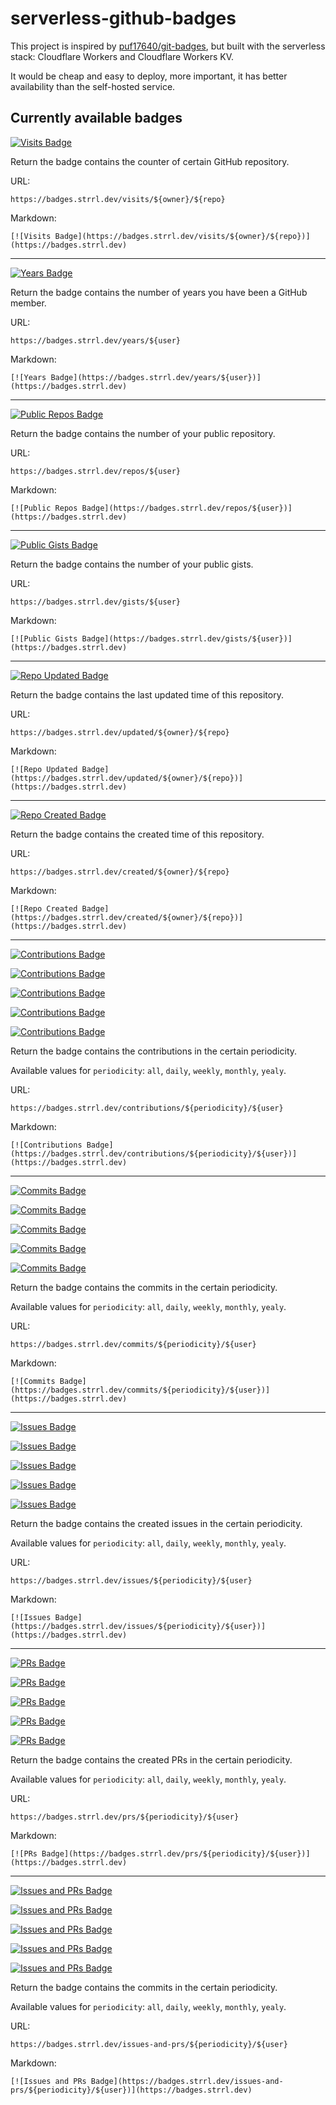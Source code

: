 # serverless-github-badges

This project is inspired by [puf17640/git-badges](https://github.com/puf17640/git-badges), but built with the serverless stack: Cloudflare Workers and Cloudflare Workers KV.

It would be cheap and easy to deploy, more important, it has better availability than the self-hosted service.

## Currently available badges

[![Visits Badge](https://badges.strrl.dev/visits/STRRL/serverless-github-badges)](https://badges.strrl.dev)

Return the badge contains the counter of certain GitHub repository.

URL:

```text
https://badges.strrl.dev/visits/${owner}/${repo}
```

Markdown:

```text
[![Visits Badge](https://badges.strrl.dev/visits/${owner}/${repo})](https://badges.strrl.dev)
```

---

[![Years Badge](https://badges.strrl.dev/years/STRRL)](https://badges.strrl.dev)

Return the badge contains the number of years you have been a GitHub member.

URL:

```text
https://badges.strrl.dev/years/${user}
```

Markdown:

```text
[![Years Badge](https://badges.strrl.dev/years/${user})](https://badges.strrl.dev)
```

---

[![Public Repos Badge](https://badges.strrl.dev/repos/STRRL)](https://badges.strrl.dev)

Return the badge contains the number of your public repository.

URL:

```text
https://badges.strrl.dev/repos/${user}
```

Markdown:

```text
[![Public Repos Badge](https://badges.strrl.dev/repos/${user})](https://badges.strrl.dev)
```

---

[![Public Gists Badge](https://badges.strrl.dev/gists/STRRL)](https://badges.strrl.dev)

Return the badge contains the number of your public gists.

URL:

```text
https://badges.strrl.dev/gists/${user}
```

Markdown:

```text
[![Public Gists Badge](https://badges.strrl.dev/gists/${user})](https://badges.strrl.dev)
```

---

[![Repo Updated Badge](https://badges.strrl.dev/updated/STRRL/serverless-github-badges)](https://badges.strrl.dev)

Return the badge contains the last updated time of this repository.

URL:

```text
https://badges.strrl.dev/updated/${owner}/${repo}
```

Markdown:

```text
[![Repo Updated Badge](https://badges.strrl.dev/updated/${owner}/${repo})](https://badges.strrl.dev)
```

---

[![Repo Created Badge](https://badges.strrl.dev/created/STRRL/serverless-github-badges)](https://badges.strrl.dev)

Return the badge contains the created time of this repository.

URL:

```text
https://badges.strrl.dev/created/${owner}/${repo}
```

Markdown:

```text
[![Repo Created Badge](https://badges.strrl.dev/created/${owner}/${repo})](https://badges.strrl.dev)
```

---

[![Contributions Badge](https://badges.strrl.dev/contributions/daily/STRRL)](https://badges.strrl.dev)

[![Contributions Badge](https://badges.strrl.dev/contributions/weekly/STRRL)](https://badges.strrl.dev)

[![Contributions Badge](https://badges.strrl.dev/contributions/monthly/STRRL)](https://badges.strrl.dev)

[![Contributions Badge](https://badges.strrl.dev/contributions/yearly/STRRL)](https://badges.strrl.dev)

[![Contributions Badge](https://badges.strrl.dev/contributions/all/STRRL)](https://badges.strrl.dev)

Return the badge contains the contributions in the certain periodicity.

Available values for `periodicity`: `all`, `daily`, `weekly`, `monthly`, `yealy`.

URL:

```text
https://badges.strrl.dev/contributions/${periodicity}/${user}
```

Markdown:

```text
[![Contributions Badge](https://badges.strrl.dev/contributions/${periodicity}/${user})](https://badges.strrl.dev)
```

---

[![Commits Badge](https://badges.strrl.dev/commits/daily/STRRL)](https://badges.strrl.dev)

[![Commits Badge](https://badges.strrl.dev/commits/weekly/STRRL)](https://badges.strrl.dev)

[![Commits Badge](https://badges.strrl.dev/commits/monthly/STRRL)](https://badges.strrl.dev)

[![Commits Badge](https://badges.strrl.dev/commits/yearly/STRRL)](https://badges.strrl.dev)

[![Commits Badge](https://badges.strrl.dev/commits/all/STRRL)](https://badges.strrl.dev)

Return the badge contains the commits in the certain periodicity.

Available values for `periodicity`: `all`, `daily`, `weekly`, `monthly`, `yealy`.

URL:

```text
https://badges.strrl.dev/commits/${periodicity}/${user}
```

Markdown:

```text
[![Commits Badge](https://badges.strrl.dev/commits/${periodicity}/${user})](https://badges.strrl.dev)
```

---

[![Issues Badge](https://badges.strrl.dev/issues/daily/STRRL)](https://badges.strrl.dev)

[![Issues Badge](https://badges.strrl.dev/issues/weekly/STRRL)](https://badges.strrl.dev)

[![Issues Badge](https://badges.strrl.dev/issues/monthly/STRRL)](https://badges.strrl.dev)

[![Issues Badge](https://badges.strrl.dev/issues/yearly/STRRL)](https://badges.strrl.dev)

[![Issues Badge](https://badges.strrl.dev/issues/all/STRRL)](https://badges.strrl.dev)

Return the badge contains the created issues in the certain periodicity.

Available values for `periodicity`: `all`, `daily`, `weekly`, `monthly`, `yealy`.

URL:

```text
https://badges.strrl.dev/issues/${periodicity}/${user}
```

Markdown:

```text
[![Issues Badge](https://badges.strrl.dev/issues/${periodicity}/${user})](https://badges.strrl.dev)
```

---

[![PRs Badge](https://badges.strrl.dev/prs/daily/STRRL)](https://badges.strrl.dev)

[![PRs Badge](https://badges.strrl.dev/prs/weekly/STRRL)](https://badges.strrl.dev)

[![PRs Badge](https://badges.strrl.dev/prs/monthly/STRRL)](https://badges.strrl.dev)

[![PRs Badge](https://badges.strrl.dev/prs/yearly/STRRL)](https://badges.strrl.dev)

[![PRs Badge](https://badges.strrl.dev/prs/all/STRRL)](https://badges.strrl.dev)

Return the badge contains the created PRs in the certain periodicity.

Available values for `periodicity`: `all`, `daily`, `weekly`, `monthly`, `yealy`.

URL:

```text
https://badges.strrl.dev/prs/${periodicity}/${user}
```

Markdown:

```text
[![PRs Badge](https://badges.strrl.dev/prs/${periodicity}/${user})](https://badges.strrl.dev)
```

---

[![Issues and PRs Badge](https://badges.strrl.dev/issues-and-prs/daily/STRRL)](https://badges.strrl.dev)

[![Issues and PRs Badge](https://badges.strrl.dev/issues-and-prs/weekly/STRRL)](https://badges.strrl.dev)

[![Issues and PRs Badge](https://badges.strrl.dev/issues-and-prs/monthly/STRRL)](https://badges.strrl.dev)

[![Issues and PRs Badge](https://badges.strrl.dev/issues-and-prs/yearly/STRRL)](https://badges.strrl.dev)

[![Issues and PRs Badge](https://badges.strrl.dev/issues-and-prs/all/STRRL)](https://badges.strrl.dev)

Return the badge contains the commits in the certain periodicity.

Available values for `periodicity`: `all`, `daily`, `weekly`, `monthly`, `yealy`.

URL:

```text
https://badges.strrl.dev/issues-and-prs/${periodicity}/${user}
```

Markdown:

```text
[![Issues and PRs Badge](https://badges.strrl.dev/issues-and-prs/${periodicity}/${user})](https://badges.strrl.dev)
```
